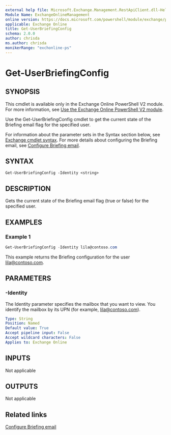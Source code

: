 ```yaml
---
external help file: Microsoft.Exchange.Management.RestApiClient.dll-Help.xml
Module Name: ExchangeOnlineManagement
online version: https://docs.microsoft.com/powershell/module/exchange/powershell-v2-module/get-userbriefingconfig
applicable: Exchange Online
title: Get-UserBriefingConfig
schema: 2.0.0
author: chrisda
ms.author: chrisda
monikerRange: "exchonline-ps"
---
```


# Get-UserBriefingConfig

## SYNOPSIS
This cmdlet is available only in the Exchange Online PowerShell V2 module. For more information, see [Use the Exchange Online PowerShell V2 module](https://docs.microsoft.com/powershell/exchange/exchange-online/exchange-online-powershell-v2/exchange-online-powershell-v2).

Use the Get-UserBriefingConfig cmdlet to get the current state of the Briefing email flag for the specified user.

For information about the parameter sets in the Syntax section below, see [Exchange cmdlet syntax](https://docs.microsoft.com/powershell/exchange/exchange-server/exchange-cmdlet-syntax). For more details about configuring the Briefing email, see [Configure Briefing email](https://docs.microsoft.com/Briefing/be-admin).

## SYNTAX

```
Get-UserBriefingConfig -Identity <string>
```

## DESCRIPTION
Gets the current state of the Briefing email flag (true or false) for the specified user.

## EXAMPLES

### Example 1
```powershell
Get-UserBriefingConfig -Identity lila@contoso.com
```

This example returns the Briefing configuration for the user lila@contoso.com.

## PARAMETERS

### -Identity

The Identity parameter specifies the mailbox that you want to view. You identify the mailbox by its UPN (for example, lila@contoso.com).

```yaml
Type: String
Position: Named
Default value: True
Accept pipeline input: False
Accept wildcard characters: False
Applies to: Exchange Online
```

## INPUTS

Not applicable

## OUTPUTS

Not applicable

## Related links

[Configure Briefing email](https://docs.microsoft.com/Briefing/be-admin)
